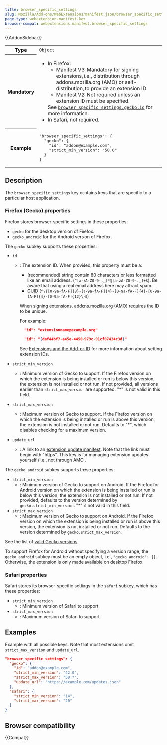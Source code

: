 ```yaml
---
title: browser_specific_settings
slug: Mozilla/Add-ons/WebExtensions/manifest.json/browser_specific_settings
page-type: webextension-manifest-key
browser-compat: webextensions.manifest.browser_specific_settings
---
```


{{AddonSidebar}}

<table class="fullwidth-table standard-table">
  <tbody>
    <tr>
      <th scope="row">Type</th>
      <td><code>Object</code></td>
    </tr>
    <tr>
      <th scope="row">Mandatory</th>
      <td>
        <ul>
          <li>In Firefox:
            <ul>
              <li>Manifest V3: Mandatory for signing extensions, i.e., distribution through addons.mozilla.org (AMO) or self-distribution, to provide an extension ID.</li>
              <li>Manifest V2: Not required unless an extension ID must be specified.</li>
            </ul>
            See <a href="#id"
              ><code>browser_specific_settings.gecko.id</code></a
            >
            for more information.</li>
          <li>In Safari, not required.</li>
        </ul>
      </td>
    </tr>
    <tr>
      <th scope="row">Example</th>
      <td>
        <pre class="brush: json;">
"browser_specific_settings": {
  "gecko": {
    "id": "addon@example.com",
    "strict_min_version": "58.0"
  }
}
</pre
        >
      </td>
    </tr>
  </tbody>
</table>

## Description

The `browser_specific_settings` key contains keys that are specific to a particular host application.

### Firefox (Gecko) properties

Firefox stores browser-specific settings in these properties:

- `gecko` for the desktop version of Firefox.
- `gecko_android` for the Android version of Firefox.

The `gecko` subkey supports these properties:

- `id`

  - : The extension ID. When provided, this property must be a:

    - (recommended) string contain 80 characters or less formatted like an email address. (`^[a-zA-Z0-9-._]*@[a-zA-Z0-9-._]+$`). Be aware that using a real email address here may attract spam.
    - [GUID](https://en.wikipedia.org/wiki/Universally_unique_identifier) (`^\{[0-9a-fA-F]{8}-[0-9a-fA-F]{4}-[0-9a-fA-F]{4}-[0-9a-fA-F]{4}-[0-9a-fA-F]{12}\}$`)

    When signing extensions, addons.mozilla.org (AMO) requires the ID to be unique.

    For example:

    ```json
      "id": "extensionname@example.org"
    ```

    ```json
      "id": "{daf44bf7-a45e-4450-979c-91cf07434c3d}"
    ```

    See [Extensions and the Add-on ID](https://extensionworkshop.com/documentation/develop/extensions-and-the-add-on-id/) for more information about setting extension IDs.

- `strict_min_version`
  - : Minimum version of Gecko to support. If the Firefox version on which the extension is being installed or run is below this version, the extension is not installed or not run. If not provided, all versions earlier than `strict_max_version` are supported. "\*" is not valid in this field.
- `strict_max_version`
  - : Maximum version of Gecko to support. If the Firefox version on which the extension is being installed or run is above this version, the extension is not installed or not run. Defaults to "\*", which disables checking for a maximum version.
- `update_url`
  - : A link to an [extension update manifest](https://extensionworkshop.com/documentation/manage/updating-your-extension/). Note that the link must begin with "https". This key is for managing extension updates yourself (i.e., not through AMO).

The `gecko_android` subkey supports these properties:

- `strict_min_version`
  - : Minimum version of Gecko to support on Android. If the Firefox for Android version on which the extension is being installed or run is below this version, the extension is not installed or not run. If not provided, defaults to the version determined by `gecko.strict_min_version`. "\*" is not valid in this field.
- `strict_max_version`
  - : Maximum version of Gecko to support on Android. If the Firefox version on which the extension is being installed or run is above this version, the extension is not installed or not run. Defaults to the version determined by `gecko.strict_max_version`.

See the list of [valid Gecko versions](https://addons.mozilla.org/api/v5/applications/firefox/).

To support Firefox for Android without specifying a version range, the `gecko_android` subkey must be an empty object, i.e., `"gecko_android": {}`. Otherwise, the extension is only made available on desktop Firefox.

### Safari properties

Safari stores its browser-specific settings in the `safari` subkey, which has these properties:

- `strict_min_version`
  - : Minimum version of Safari to support.
- `strict_max_version`
  - : Maximum version of Safari to support.

## Examples

Example with all possible keys. Note that most extensions omit `strict_max_version` and `update_url`.

```json
"browser_specific_settings": {
  "gecko": {
    "id": "addon@example.com",
    "strict_min_version": "42.0",
    "strict_max_version": "50.*",
    "update_url": "https://example.com/updates.json"
  },
  "safari": {
    "strict_min_version": "14",
    "strict_max_version": "20"
  }
}
```

## Browser compatibility

{{Compat}}
